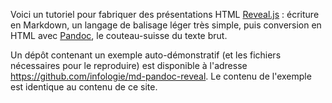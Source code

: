 Voici un tutoriel pour fabriquer des présentations HTML [Reveal.js](https://github.com/hakimel/reveal.js/) : écriture en Markdown, un langage de balisage léger très simple, puis conversion en HTML avec [Pandoc](https://github.com/jgm/pandoc/), le couteau-suisse du texte brut.

Un dépôt contenant un exemple auto-démonstratif (et les fichiers nécessaires pour le reproduire) est disponible à l'adresse <https://github.com/infologie/md-pandoc-reveal>. Le contenu de l'exemple est identique au contenu de ce site.

<!-- <iframe src="demo.html" width="100%" height="400px"></iframe> -->
